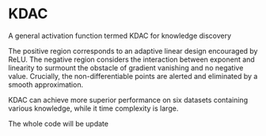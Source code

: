 # KDAC
A general activation function termed KDAC for knowledge discovery

The positive region corresponds to an adaptive linear design encouraged by ReLU. The negative region considers the interaction between exponent and linearity to surmount the obstacle of gradient vanishing and no negative value. Crucially, the non-differentiable points are alerted and eliminated by a smooth approximation.

KDAC can achieve more superior performance on six datasets containing various knowledge, while it time complexity is large.



The whole code will be update
